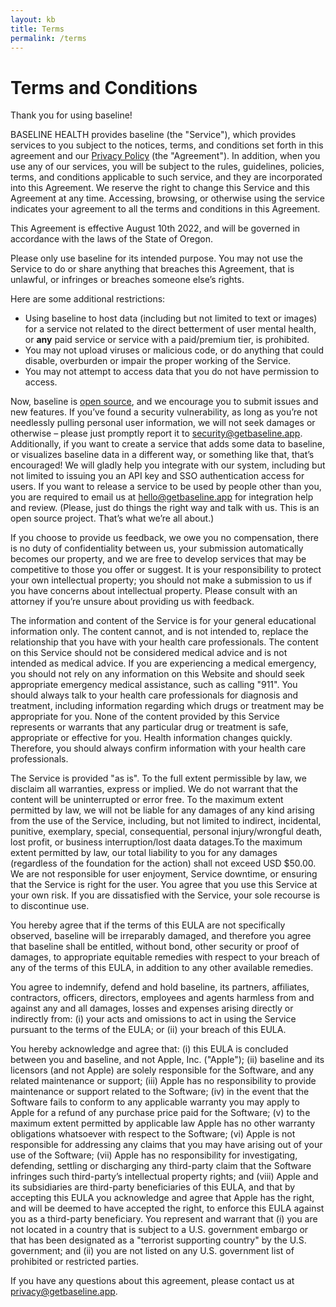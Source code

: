 ```yaml
---
layout: kb
title: Terms
permalink: /terms
---
```


# Terms and Conditions
Thank you for using baseline!

BASELINE HEALTH provides baseline (the "Service"), which provides services to you subject to the notices, terms, and conditions set forth in this agreement and our [Privacy Policy](/privacy) (the "Agreement"). In addition, when you use any of our services, you will be subject to the rules, guidelines, policies, terms, and conditions applicable to such service, and they are incorporated into this Agreement. We reserve the right to change this Service and this Agreement at any time. Accessing, browsing, or otherwise using the service indicates your agreement to all the terms and conditions in this Agreement.

This Agreement is effective August 10th 2022, and will be governed in accordance with the laws of the State of Oregon.

Please only use baseline for its intended purpose. You may not use the Service to do or share anything that breaches this Agreement, that is unlawful, or infringes or breaches someone else’s rights.

Here are some additional restrictions:
- Using baseline to host data (including but not limited to text or images) for a service not related to the direct betterment of user mental health, or **any** paid service or service with a paid/premium tier, is prohibited.
- You may not upload viruses or malicious code, or do anything that could disable, overburden or impair the proper working of the Service.
- You may not attempt to access data that you do not have permission to access.

Now, baseline is [open source](https://github.com/nkalupahana/baseline), and we encourage you to submit issues and new features. If you’ve found a security vulnerability, as long as you’re not needlessly pulling personal user information, we will not seek damages or otherwise – please just promptly report it to [security@getbaseline.app](mailto:security@getbaseline.app). Additionally, if you want to create a service that adds some data to baseline, or visualizes baseline data in a different way, or something like that, that’s encouraged! We will gladly help you integrate with our system, including but not limited to issuing you an API key and SSO authentication access for users. If you want to release a service to be used by people other than you, you are required to email us at [hello@getbaseline.app](mailto:hello@getbaseline.app) for integration help and review. (Please, just do things the right way and talk with us. This is an open source project. That’s what we’re all about.)

If you choose to provide us feedback, we owe you no compensation, there is no duty of confidentiality between us, your submission automatically becomes our property, and we are free to develop services that may be competitive to those you offer or suggest. It is your responsibility to protect your own intellectual property; you should not make a submission to us if you have concerns about intellectual property. Please consult with an attorney if you’re unsure about providing us with feedback.

The information and content of the Service is for your general educational information only. The content cannot, and is not intended to, replace the relationship that you have with your health care professionals. The content on this Service should not be considered medical advice and is not intended as medical advice. If you are experiencing a medical emergency, you should not rely on any information on this Website and should seek appropriate emergency medical assistance, such as calling "911". You should always talk to your health care professionals for diagnosis and treatment, including information regarding which drugs or treatment may be appropriate for you. None of the content provided by this Service represents or warrants that any particular drug or treatment is safe, appropriate or effective for you. Health information changes quickly. Therefore, you should always confirm information with your health care professionals.

The Service is provided "as is". To the full extent permissible by law, we disclaim all warranties, express or implied. We do not warrant that the content will be uninterrupted or error free. To the maximum extent permitted by law, we will not be liable for any damages of any kind arising from the use of the Service, including, but not limited to indirect, incidental, punitive, exemplary, special, consequential, personal injury/wrongful death, lost profit, or business interruption/lost daata datages.To the maximum extent permitted by law, our total liability to you for any damages (regardless of the foundation for the action) shall not exceed USD $50.00. We are not responsible for user enjoyment, Service downtime, or ensuring that the Service is right for the user. You agree that you use this Service at your own risk. If you are dissatisfied with the Service, your sole recourse is to discontinue use.

You hereby agree that if the terms of this EULA are not specifically observed, baseline will be irreparably damaged, and therefore you agree that baseline shall be entitled, without bond, other security or proof of damages, to appropriate equitable remedies with respect to your breach of any of the terms of this EULA, in addition to any other available remedies.

You agree to indemnify, defend and hold baseline, its partners, affiliates, contractors, officers, directors, employees and agents harmless from and against any and all damages, losses and expenses arising directly or indirectly from: (i) your acts and omissions to act in using the Service pursuant to the terms of the EULA; or (ii) your breach of this EULA.

You hereby acknowledge and agree that: (i) this EULA is concluded between you and baseline, and not Apple, Inc. ("Apple"); (ii) baseline and its licensors (and not Apple) are solely responsible for the Software, and any related maintenance or support; (iii) Apple has no responsibility to provide maintenance or support related to the Software; (iv) in the event that the Software fails to conform to any applicable warranty you may apply to Apple for a refund of any purchase price paid for the Software; (v) to the maximum extent permitted by applicable law Apple has no other warranty obligations whatsoever with respect to the Software; (vi) Apple is not responsible for addressing any claims that you may have arising out of your use of the Software; (vii) Apple has no responsibility for investigating, defending, settling or discharging any third-party claim that the Software infringes such third-party’s intellectual property rights; and (viii) Apple and its subsidiaries are third-party beneficiaries of this EULA, and that by accepting this EULA you acknowledge and agree that Apple has the right, and will be deemed to have accepted the right, to enforce this EULA against you as a third-party beneficiary. You represent and warrant that (i) you are not located in a country that is subject to a U.S. government embargo or that has been designated as a "terrorist supporting country" by the U.S. government; and (ii) you are not listed on any U.S. government list of prohibited or restricted parties.

If you have any questions about this agreement, please contact us at [privacy@getbaseline.app](mailto:privacy@getbaseline.app).
